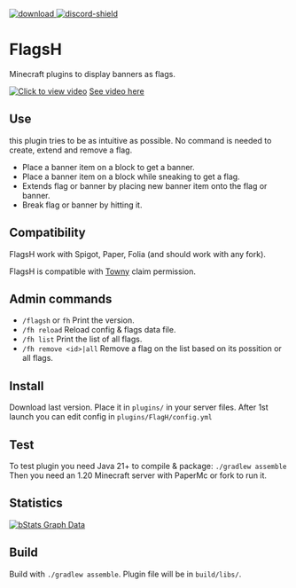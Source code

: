 [download]: https://img.shields.io/github/downloads/HydrolienF/FlagsH/total
[downloadLink]: https://hangar.papermc.io/Hydrolien/FlagsH
[discord-shield]: https://img.shields.io/discord/728592434577014825?label=discord
[discord-invite]: https://discord.gg/RPNbtRSFqG

[ ![download][] ][downloadLink]
[ ![discord-shield][] ][discord-invite]

# FlagsH
Minecraft plugins to display banners as flags.

[![Click to view video](https://img.youtube.com/vi/94QfPndYXYM/maxresdefault.jpg)](https://youtu.be/94QfPndYXYM)
[See video here](https://youtu.be/94QfPndYXYM)


## Use

this plugin tries to be as intuitive as possible. No command is needed to create, extend and remove a flag.

 - Place a banner item on a block to get a banner.
 - Place a banner item on a block while sneaking to get a flag.
 - Extends flag or banner by placing new banner item onto the flag or banner.
 - Break flag or banner by hitting it.

## Compatibility

FlagsH work with Spigot, Paper, Folia (and should work with any fork).

FlagsH is compatible with [Towny](https://github.com/TownyAdvanced/Towny) claim permission.


## Admin commands

 - `/flagsh` or `fh` Print the version.
 - `/fh reload` Reload config & flags data file.
 - `/fh list` Print the list of all flags.
 - `/fh remove <id>|all` Remove a flag on the list based on its possition or all flags.


## Install
Download last version.
Place it in `plugins/` in your server files.
After 1st launch you can edit config in `plugins/FlagH/config.yml`


## Test
To test plugin you need Java 21+ to compile & package: `./gradlew assemble`
Then you need an 1.20 Minecraft server with PaperMc or fork to run it.


## Statistics
[![bStats Graph Data](https://bstats.org/signatures/bukkit/flagsh.svg)](https://bstats.org/plugin/bukkit/FlagsH/19981)

## Build

Build with `./gradlew assemble`. Plugin file will be in `build/libs/`.
